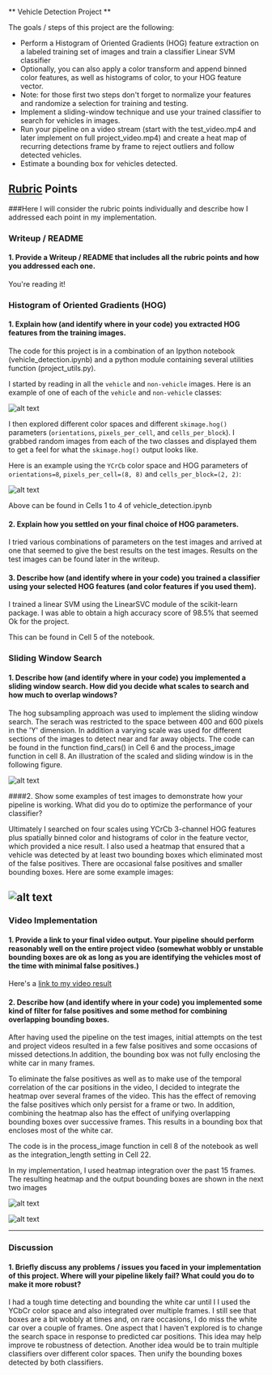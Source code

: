 
** Vehicle Detection Project **

The goals / steps of this project are the following:

* Perform a Histogram of Oriented Gradients (HOG) feature extraction on a labeled training set of images and train a classifier Linear SVM classifier
* Optionally, you can also apply a color transform and append binned color features, as well as histograms of color, to your HOG feature vector. 
* Note: for those first two steps don't forget to normalize your features and randomize a selection for training and testing.
* Implement a sliding-window technique and use your trained classifier to search for vehicles in images.
* Run your pipeline on a video stream (start with the test_video.mp4 and later implement on full project_video.mp4) and create a heat map of recurring detections frame by frame to reject outliers and follow detected vehicles.
* Estimate a bounding box for vehicles detected.

[//]: # (Image References)
[image1]: ./output_images/car_not_car.png
[image2]: ./output_images/HOG_example.png
[image3]: ./output_images/sliding_windows.png
[image4]: ./output_images/test_images_out.png
[image6]: ./output_images/labels_map.png
[image7]: ./output_images/output_bboxes.png
[video1]: ./project_video.mp4

## [Rubric](https://review.udacity.com/#!/rubrics/513/view) Points
###Here I will consider the rubric points individually and describe how I addressed each point in my implementation.  

### Writeup / README

#### 1. Provide a Writeup / README that includes all the rubric points and how you addressed each one.    

You're reading it!

### Histogram of Oriented Gradients (HOG)

#### 1. Explain how (and identify where in your code) you extracted HOG features from the training images.

The code for this project is in a combination of an Ipython notebook (vehicle_detection.ipynb) and a python module containing several utilities function (project_utils.py).  

I started by reading in all the `vehicle` and `non-vehicle` images.  Here is an example of one of each of the `vehicle` and `non-vehicle` classes:

![alt text][image1]

I then explored different color spaces and different `skimage.hog()` parameters (`orientations`, `pixels_per_cell`, and `cells_per_block`).  I grabbed random images from each of the two classes and displayed them to get a feel for what the `skimage.hog()` output looks like.

Here is an example using the `YCrCb` color space and HOG parameters of `orientations=8`, `pixels_per_cell=(8, 8)` and `cells_per_block=(2, 2)`:

![alt text][image2]

Above can be found in Cells 1 to 4 of vehicle_detection.ipynb

#### 2. Explain how you settled on your final choice of HOG parameters.

I tried various combinations of parameters on the test images and arrived at one that seemed to give the best results on the test images. Results on the test images can be found later in the writeup.

#### 3. Describe how (and identify where in your code) you trained a classifier using your selected HOG features (and color features if you used them).

I trained a linear SVM using the LinearSVC module of the scikit-learn package. I was able to obtain a high accuracy score of 98.5% that seemed Ok for the project.

This can be found in Cell 5 of the notebook.

### Sliding Window Search

#### 1. Describe how (and identify where in your code) you implemented a sliding window search.  How did you decide what scales to search and how much to overlap windows?

The hog subsampling approach was used to implement the sliding window search. The serach was restricted to the space between 400 and 600 pixels in the 'Y' dimension. In addition a varying scale was used for different sections of the images to detect near and far away objects. The code can be found in the function find_cars() in Cell 6  and the process_image function in cell 8. An illustration of the scaled and sliding window is in the following figure.

![alt text][image3]

####2. Show some examples of test images to demonstrate how your pipeline is working.  What did you do to optimize the performance of your classifier?

Ultimately I searched on four scales using YCrCb 3-channel HOG features plus spatially binned color and histograms of color in the feature vector, which provided a nice result. I also used a heatmap that ensured that a vehicle was detected by at least two bounding boxes which eliminated most of the false positives. There are occasional false positives and smaller bounding boxes. Here are some example images:

![alt text][image4]
---

### Video Implementation

#### 1. Provide a link to your final video output.  Your pipeline should perform reasonably well on the entire project video (somewhat wobbly or unstable bounding boxes are ok as long as you are identifying the vehicles most of the time with minimal false positives.)
Here's a [link to my video result](./project_video_out.mp4)


#### 2. Describe how (and identify where in your code) you implemented some kind of filter for false positives and some method for combining overlapping bounding boxes.

After having used the pipeline on the test images, initial attempts on the test and project videos resulted in a few false positives and some occasions of missed detections.In addition, the bounding box was not fully enclosing the white car in many frames.

To eliminate the false positives as well as to make use of the temporal correlation of the car positions in the video, I decided to integrate the heatmap over several frames of the video. This has the effect of removing the false positives which only persist for a frame or two. In addition, combining the heatmap also has the effect of unifying overlapping bounding boxes over successive frames. This results in a bounding box that encloses most of the white car.

The code is in the process_image function in cell 8 of the notebook as well as the integration_length setting in Cell 22.

In my implementation, I used heatmap integration over the past 15 frames. The resulting heatmap and the output bounding boxes are shown in the next two images

![alt text][image6]

![alt text][image7]



---

### Discussion

#### 1. Briefly discuss any problems / issues you faced in your implementation of this project.  Where will your pipeline likely fail?  What could you do to make it more robust?

I had a tough time detecting and bounding the white car until I I used the YCbCr color space and also integrated over multiple frames. I still see that boxes are a bit wobbly at times and, on rare occasions, I do miss the white car over a couple of frames. One aspect that I haven't explored is to change the search space in response to predicted car positions. This idea may help improve te robustness of detection. Another idea would be to train multiple classifiers over different color spaces. Then unify the bounding boxes detected by both classifiers.

